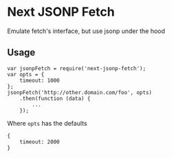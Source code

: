 # Next JSONP Fetch

Emulate fetch's interface, but use jsonp under the hood

## Usage

    var jsonpFetch = require('next-jsonp-fetch');
    var opts = {
        timeout: 1000
    };
    jsonpFetch('http://other.domain.com/foo', opts)
        .then(function (data) {
            ...
        });

Where `opts` has the defaults

    {
        timeout: 2000
    }
